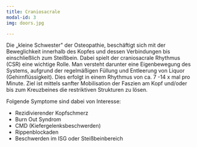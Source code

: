 ```yaml
---
title: Craniosacrale
modal-id: 3
img: doors.jpg

---
```


Die „kleine Schwester" der Osteopathie, beschäftigt sich mit der Beweglichkeit innerhalb des Kopfes und dessen Verbindungen bis einschließlich zum Steißbein. Dabei spielt der craniosacrale Rhythmus (CSR) eine wichtige Rolle. Man versteht darunter eine Eigenbewegung des Systems, aufgrund der regelmäßigen Füllung und Entleerung von Liquor (Gehirnflüssigkeit). Dies erfolgt in einem Rhythmus von ca. 7 -14 x mal pro Minute. Ziel ist mittels sanfter Mobilisation der Faszien am Kopf und/oder bis zum Kreuzbeines die restriktiven Strukturen zu lösen.

Folgende Symptome sind dabei von Interesse:

*	Rezidivierender Kopfschmerz
*	Burn Out Syndrom
*	CMD (Kiefergelenksbeschwerden)
*	Rippenblockaden
*	Beschwerden im ISG oder Steißbeinbereich
